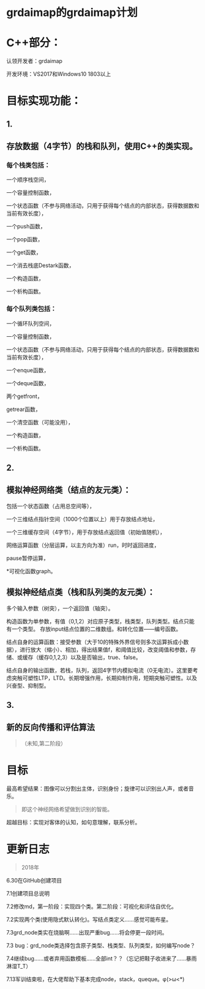 # grdaimap的grdaimap计划


# **C++部分：**
认领开发者：grdaimap

开发环境：VS2017和Windows10 1803以上

# 目标实现功能：

## 1.
## **存放数据（4字节）的栈和队列，使用C++的类实现。**

### 每个**栈类**包括：

一个顺序栈空间，

一个容量控制函数，

一个状态函数（不参与网络活动，只用于获得每个结点的内部状态，获得数据数和当前有效长度），

一个push函数，

一个pop函数，

一个get函数，

一个消去栈底Destark函数，

一个构造函数，

一个析构函数。


### 每个**队列类**包括：

一个循环队列空间，

一个容量控制函数，

一个状态函数（不参与网络活动，只用于获得每个结点的内部状态，获得数据数和当前有效长度），

一个enque函数，

一个deque函数，

两个getfront，

getrear函数，

一个清空函数（可能没用），

一个构造函数，

一个析构函数。

## 2.
## **模拟神经网络类（结点的友元类）：**

包括一个状态函数（占用总空间等），

一个三维结点指针空间（1000个位置以上）用于存放结点地址，

一个三维缓存空间（4字节），用于存放结点返回值（初始值随机），

网络运算函数（分层运算，以主方向为准）run，时时返回进度，

pause暂停运算，

*可视化函数graph。


## **模拟神经结点类（栈和队列类的友元类）：**

多个输入参数（树突），一个返回值（轴突）。

构造函数为单参数，有值（0,1,2）对应原子类型，栈类型，队列类型。结点只能有一个类型。
存放input结点位置的二维数组。和转化位置——编号函数。

结点自身的运算函数：接受参数（大于10的特殊外界信号则多次运算拆成小数据），进行放大（缩小）、相加，得出结果值f，和阈值比较，改变阈值和参数，存储、或缓存（缓存0,1,2,3）以及是否输出，true、false。

结点自身的输出函数，若栈，队列，返回4字节内模拟电流（0无电流）。这里要考虑突触可塑性LTP，LTD。长期增强作用，长期抑制作用，短期突触可塑性。以及兴奋型、抑制型。


## 3.
## **新的反向传播和评估算法**
>（未知,第二阶段）


# 目标

最高希望结果：图像可以分割出主体，识别身份；旋律可以识别出人声，或者音乐。
>即这个神经网络希望做到识别的智能。

超越目标：实现对客体的认知，如句意理解，联系分析。

# 更新日志

>2018年

6.30在GitHub创建项目

7.1创建项目总说明

7.2修改md，第一阶段：实现四个类。第二阶段：可视化和评估自优化。

7.2实现两个类(使用隐式默认转化)。写结点类定义……感觉可能布星。

7.3grd_node类实在烧脑啊……出现严重bug……将会停更一段时间。

7.3 bug：grd_node类选择包含原子类型、栈类型、队列类型，如何编写node？

7.4继续bug……或者弃用函数模板……全部int？？（忘记把鞋子收进来了……暴雨淋湿T_T）

7.13军训结束啦，在大佬帮助下基本完成node，stack，queque。φ(>ω<*) 
